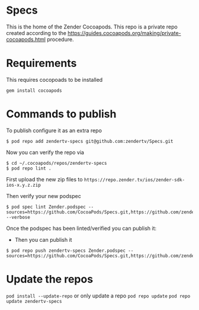 # Specs

This is the home of the Zender Cocoapods.
This repo is a private repo created according to the <https://guides.cocoapods.org/making/private-cocoapods.html> procedure.

# Requirements
This requires cocopoads to be installed

`gem install cocoapods`

# Commands to publish 
To publish configure it as an extra repo
```
$ pod repo add zendertv-specs git@github.com:zendertv/Specs.git
```

Now you can verify the repo via
```
$ cd ~/.cocoapods/repos/zendertv-specs
$ pod repo lint .
```

First upload the new zip files to `https://repo.zender.tv/ios/zender-sdk-ios-x.y.z.zip`

Then verify your new podspec
```
$ pod spec lint Zender.podspec --sources=https://github.com/CocoaPods/Specs.git,https://github.com/zendertv/Specs.git --verbose
```

Once the podspec has been linted/verified you can publish it:
- Then you can publish it
```
$ pod repo push zendertv-specs Zender.podspec --sources=https://github.com/CocoaPods/Specs.git,https://github.com/zendertv/Specs.git
```

# Update the repos
`pod install --update-repo`
or only update a repo
`pod repo update`
`pod repo update zendertv-specs`
